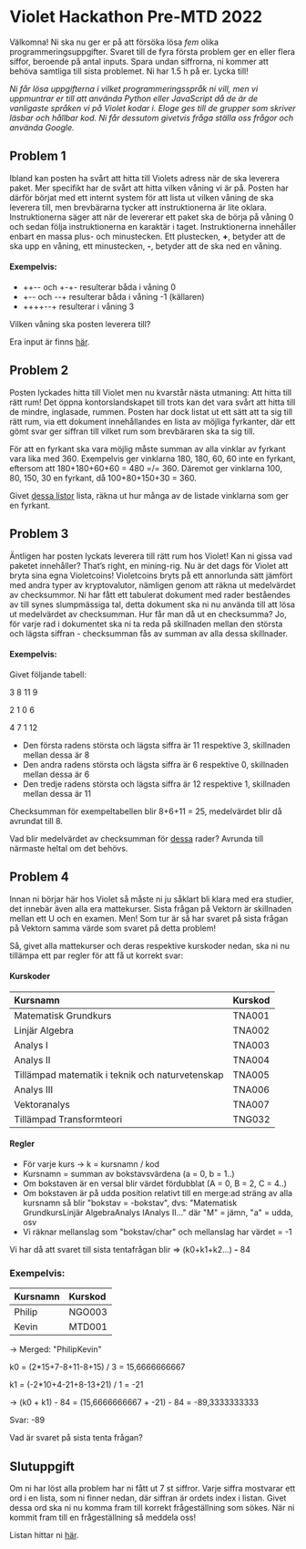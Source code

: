 # Violet Hackathon Pre-MTD 2022

Välkomna! Ni ska nu ger er på att försöka lösa *fem* olika programmeringsuppgifter. Svaret till de fyra första problem ger en eller flera siffor, beroende på antal inputs. Spara undan siffrorna, ni kommer att behöva samtliga till sista problemet. Ni har 1.5 h på er. Lycka till!

*Ni får lösa uppgifterna i vilket programmeringsspråk ni vill, men vi uppmuntrar er till att använda Python eller JavaScript då de är de vanligaste språken vi på Violet kodar i. Eloge ges till de grupper som skriver läsbar och hållbar kod. Ni får dessutom givetvis fråga ställa oss frågor och använda Google.*

## Problem 1
Ibland kan posten ha svårt att hitta till Violets adress när de ska leverera paket. Mer specifikt har de svårt att hitta vilken våning vi är på. Posten har därför börjat med ett internt system för att lista ut vilken våning de ska leverera till, men brevbärarna tycker att instruktionerna är lite oklara. Instruktionerna säger att när de levererar ett paket ska de börja på våning 0 och sedan följa instruktionerna en karaktär i taget. Instruktionerna innehåller enbart en massa plus- och minustecken. Ett plustecken, **+**, betyder att de ska upp en våning, ett minustecken, **-**, betyder att de ska ned en våning.

#### Exempelvis: 
* ++-- och +-+- resulterar båda i våning 0
* +-- och --+ resulterar båda i våning -1 (källaren)
* ++++--+ resulterar i våning 3

Vilken våning ska posten leverera till?

Era input är finns [här](https://gist.githubusercontent.com/kavailis/4710b5a3b42eddf20de753e47ba61394/raw/e660ed6153a3c4781bff29f9070b1db3d334bc6d/problem_1.txt).


## Problem 2
Posten lyckades hitta till Violet men nu kvarstår nästa utmaning: Att hitta till rätt rum! Det öppna kontorslandskapet till trots kan det vara svårt att hitta till de mindre, inglasade, rummen. Posten har dock listat ut ett sätt att ta sig till rätt rum, via ett dokument innehållandes en lista av möjliga fyrkanter, där ett gömt svar ger siffran till vilket rum som brevbäraren ska ta sig till. 

För att en fyrkant ska vara möjlig måste summan av alla vinklar av fyrkant vara lika med 360. Exempelvis ger vinklarna 180, 180, 60, 60 inte en fyrkant, eftersom att 180+180+60+60 = 480 =/= 360. Däremot ger vinklarna 100, 80, 150, 30 en fyrkant, då 100+80+150+30 = 360.

Givet [dessa listor](https://gist.githubusercontent.com/kavailis/4710b5a3b42eddf20de753e47ba61394/raw/776682304af2657382810f0fb23a66b8d221cf65/problem_2.txt) lista, räkna ut hur många av de listade vinklarna som ger en fyrkant.

## Problem 3
Äntligen har posten lyckats leverera till rätt rum hos Violet! Kan ni gissa vad paketet innehåller? That’s right, en mining-rig. Nu är det dags för Violet att bryta sina egna Violetcoins! Violetcoins bryts på ett annorlunda sätt jämfört med andra typer av kryptovalutor, nämligen genom att räkna ut medelvärdet av checksummor. Ni har fått ett tabulerat dokument med rader beståendes av till synes slumpmässiga tal, detta dokument ska ni nu använda till att lösa ut medelvärdet av checksumman. Hur får man då ut en checksumma? Jo, för varje rad i dokumentet ska ni ta reda på skillnaden mellan den största och lägsta siffran - checksumman fås av summan av alla dessa skillnader.

#### Exempelvis: 
Givet följande tabell:

3 8 11 9

2 1 0 6

4 7 1 12

* Den första radens största och lägsta siffra är 11 respektive 3, skillnaden mellan dessa är 8
* Den andra radens största och lägsta siffra är 6 respektive 0, skillnaden mellan dessa är 6
* Den tredje radens största och lägsta siffra är 12 respektive 1, skillnaden mellan dessa är 11

Checksumman för exempeltabellen blir 8+6+11 = 25, medelvärdet blir då avrundat till 8.

Vad blir medelvärdet av checksumman för [dessa](https://gist.githubusercontent.com/kavailis/4710b5a3b42eddf20de753e47ba61394/raw/03c9c072bdd1442781f63da5e30fdabf144487af/problem_3.txt) rader? Avrunda till närmaste heltal om det behövs.

## Problem 4

Innan ni börjar här hos Violet så måste ni ju såklart bli klara med era studier, det innebär även alla era mattekurser. Sista frågan på Vektorn är skillnaden mellan ett U och en examen. Men! Som tur är så har svaret på sista frågan på Vektorn samma värde som svaret på detta problem!

Så, givet alla mattekurser och deras respektive kurskoder nedan, ska ni nu tillämpa ett par regler för att få ut korrekt svar:

#### Kurskoder
| Kursnamn | Kurskod |
| :--------- | :----------- |
| Matematisk Grundkurs | TNA001 |
| Linjär Algebra | TNA002 |
| Analys I | TNA003 |
| Analys II | TNA004 |
| Tillämpad matematik i teknik och naturvetenskap | TNA005 |
| Analys III | TNA006 |
| Vektoranalys | TNA007 |
| Tillämpad Transformteori | TNG032 |

#### Regler
- För varje kurs &rarr; k = kursnamn / kod 
- Kursnamn = summan av bokstavsvärdena (a = 0, b = 1..)
- Om bokstaven är en versal blir värdet fördubblat (A = 0, B = 2, C = 4..)
- Om bokstaven är på udda position relativt till en merge:ad sträng av alla kursnamn så blir "bokstav = -bokstav", 
dvs: "Matematisk GrundkursLinjär AlgebraAnalys IAnalys II..." där "M" = jämn, "a" = udda, osv 
- Vi räknar mellanslag som "bokstav/char" och mellanslag har värdet = -1

Vi har då att svaret till sista tentafrågan blir => (k0+k1+k2...) **-** 84
### Exempelvis: 
| Kursnamn | Kurskod |
| :--------- | :----------- |
| Philip | NGO003 |
| Kevin | MTD001 |


&rarr; 
Merged: "PhilipKevin"

k0 = (2\*15+7-8+11-8+15) / 3 = 15,6666666667

k1 = (-2\*10+4-21+8-13+21) / 1 = -21

&rarr; (k0 + k1) - 84 = (15,6666666667 + -21) - 84 = -89,3333333333

Svar: -89

Vad är svaret på sista tenta frågan?


## Slutuppgift
Om ni har löst alla problem har ni fått ut 7 st siffror. Varje siffra mostvarar ett ord i en lista, som ni finner nedan, där siffran är ordets index i listan. Givet dessa ord ska ni nu komma fram till korrekt frågeställning som sökes. När ni kommit fram till en frågeställning så meddela oss!

Listan hittar ni [här](https://gist.githubusercontent.com/kavailis/4710b5a3b42eddf20de753e47ba61394/raw/bc8b4362be6b8cb77adfd0bbe07a74f628aa9226/slutuppgift.txt).


